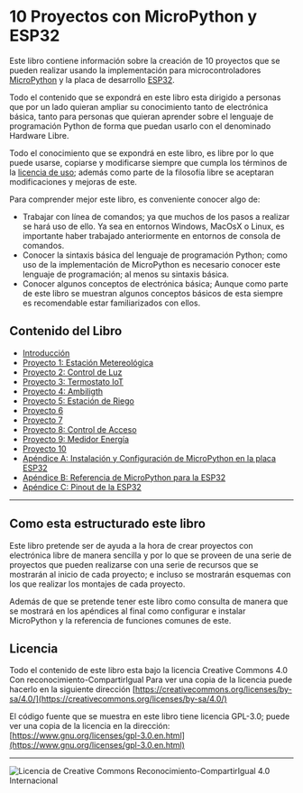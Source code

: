 # 10 Proyectos con MicroPython y ESP32

Este libro contiene información sobre la creación de 10 proyectos que se pueden realizar usando la implementación para microcontroladores [MicroPython](https://micropython.org/) y la placa de desarrollo [ESP32](http://esp32.net/).

Todo el contenido que se expondrá en este libro esta dirigido a personas que por un lado quieran ampliar su conocimiento tanto de electrónica básica, tanto para personas que quieran aprender sobre el lenguaje de programación Python de forma que puedan usarlo con el denominado Hardware Libre.

Todo el conocimiento que se expondrá en este libro, es libre por lo que puede usarse, copiarse y modificarse siempre que cumpla los términos de la [licencia de uso](https://creativecommons.org/licenses/by-sa/4.0/); además como parte de la filosofía libre se aceptaran modificaciones y mejoras de este. 

Para comprender mejor este libro, es conveniente conocer algo de:

* Trabajar con línea de comandos; ya que muchos de los pasos a realizar se hará uso de ello. Ya sea en entornos Windows, MacOsX o Linux, es importante haber trabajado anteriormente en entornos de consola de comandos.
* Conocer la sintaxis básica del lenguaje de programación Python; como uso de la implementación de MicroPython es necesario conocer este lenguaje de programación; al menos su sintaxis básica.
* Conocer algunos conceptos de electrónica básica; Aunque como parte de este libro se muestran algunos conceptos básicos de esta siempre es recomendable estar familiarizados con ellos. 

## Contenido del Libro

* [Introducción](introduccion.md)
* [Proyecto 1: Estación Metereológica](estación-metereológica.md)
* [Proyecto 2: Control de Luz](control-luz.md)
* [Proyecto 3: Termostato IoT](termostato-iot.md)
* [Proyecto 4: Ambiligth](ambiligth.md)
* [Proyecto 5: Estación de Riego](riego.md)
* [Proyecto 6](#)
* [Proyecto 7](#)
* [Proyecto 8: Control de Acceso](control-acceso.md)
* [Proyecto 9: Medidor Energía](medidor-energia.md)
* [Proyecto 10](#)
* [Apéndice A: Instalación y Configuración de MicroPython en la placa ESP32](instalacion.md)
* [Apéndice B: Referencia de MicroPython para la ESP32](referencia.md)
* [Apéndice C: Pinout de la ESP32](pinout.md)

---
## Como esta estructurado este libro

Este libro pretende ser de ayuda a la hora de crear proyectos con electrónica libre de manera sencilla y por lo que se proveen de una serie de proyectos que pueden realizarse con una serie de recursos que se mostrarán al inicio de cada proyecto; e incluso se mostrarán esquemas con los que realizar los montajes de cada proyecto.

Además de que se pretende tener este libro como consulta de manera que se mostrará en los apéndices al final como configurar e instalar MicroPython y la referencia de funciones comunes de este.

## Licencia

Todo el contenido de este libro esta bajo la licencia Creative Commons 4.0 Con reconocimiento-CompartirIgual Para ver una copia de la licencia puede hacerlo en la siguiente dirección [https://creativecommons.org/licenses/by-sa/4.0/](https://creativecommons.org/licenses/by-sa/4.0/)

El código fuente que se muestra en este libro tiene licencia GPL-3.0; puede ver una copia de la licencia en la dirección: [https://www.gnu.org/licenses/gpl-3.0.en.html](https://www.gnu.org/licenses/gpl-3.0.en.html)

---

![Licencia de Creative Commons Reconocimiento-CompartirIgual 4.0 Internacional](https://i.creativecommons.org/l/by-sa/4.0/88x31.png)

